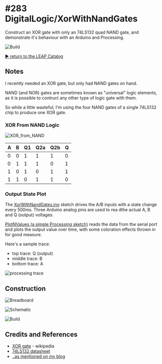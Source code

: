 # #283 DigitalLogic/XorWithNandGates

Construct an XOR gate with only an 74LS132 quad NAND gate, and demonstrate it's behaviour with an Arduino and Processing.

![Build](./assets/XorWithNandGates_build.jpg?raw=true)

[:arrow_forward: return to the LEAP Catalog](https://leap.tardate.com)

## Notes

I recently needed an XOR gate, but only had NAND gates on hand.

NAND (and NOR) gates are sometimes known as "universal" logic elements, as it is possible to contruct any other
type of logic gate with them.

So while a little wasteful, I'm using the four NAND gates of a single 74LS132 chip to produce one XOR gate.


### XOR From NAND Logic

![XOR_from_NAND](https://upload.wikimedia.org/wikipedia/commons/thumb/f/fa/XOR_from_NAND.svg/800px-XOR_from_NAND.svg.png)

|  A |  B | Q1 | Q2a | Q2b | Q |
|----|----|----|-----|-----|---|
|  0 |  0 |  1 |   1 |   1 | 0 |
|  0 |  1 |  1 |   1 |   0 | 1 |
|  1 |  0 |  1 |   0 |   1 | 1 |
|  1 |  1 |  0 |   1 |   1 | 0 |


### Output State Plot


The [XorWithNandGates.ino](./XorWithNandGates.ino) sketch drives the A/B inputs with a state change every 500ms.
Three Arduino analog pins are used to rea dthe actual A, B and Q (output) voltages.

[PlotNValues (a simple Processing sketch)](../../processing/PlotNValues) reads the data from the serial port and plots the output value over time, with some coloration effects thrown in for good measure.

Here's a sample trace:

* top trace: Q (output)
* middle trace: B
* bottom trace: A

![processing trace](./assets/processing_trace.png?raw=true)

## Construction

![Breadboard](./assets/XorWithNandGates_bb.jpg?raw=true)

![Schematic](./assets/XorWithNandGates_schematic.jpg?raw=true)

![Build](./assets/XorWithNandGates_build.jpg?raw=true)

## Credits and References
* [XOR gate](https://en.wikipedia.org/wiki/XOR_gate) - wikipedia
* [74LS132 datasheet](https://www.futurlec.com/74LS/74LS132.shtml)
* [..as mentioned on my blog](https://blog.tardate.com/2017/05/leap283-xor-with-nand-gates.html)
